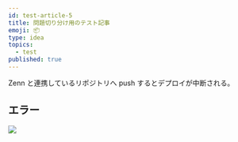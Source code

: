 ```yaml
---
id: test-article-5
title: 問題切り分け用のテスト記事
emoji: 📦
type: idea
topics:
  - test
published: true
---
```


Zenn と連携しているリポジトリへ push するとデプロイが中断される。

## エラー

![](https://images.microcms-assets.io/assets/1fff6177c5c74aac8d5158dc17492c92/c5f6a3162860436d9e481d689dbba334/Untitled.png?auto=compress%2Cformat)
